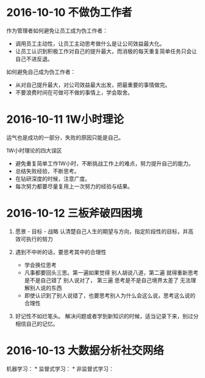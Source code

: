 # 2016-10-10 不做伪工作者

作为管理者如何避免让员工成为伪工作者：

 * 调用员工主动性，让员工主动思考做什么是让公司效益最大化。
 * 让员工认识到积极工作对自己的提升最大，而消极的每天重复简单任务只会让自己不进反退。

如何避免自己成为伪工作者：

* 从对自己提升最大，对公司效益最大出发，把最重要的事情做完。
* 不要浪费时间在可做可不做的事情上，学会取舍。

# 2016-10-11 1W小时理论

运气也是成功的一部分，失败的原因只能是自己。

1W小时理论的四大误区

* 避免重复简单工作1W小时，不断挑战工作上的难点，努力提升自己的能力。
* 总结失败经验，不断思考。
* 在钻研深度的时候，注意广度。
* 每次努力都要尽量复用上一次努力的经验与结果。

# 2016-10-12 三板斧破四困境

1. 愿景 - 目标 - 战略 认清楚自己人生的期望与方向，指定阶段性的目标，并高效可执行的努力
2. 遇到不中听的话，要思考其中的合理性
	* 学会换位思考
	* 凡事都要回头三思。第一遍如果觉得 别人胡说八道，第二遍 就得重新思考是不是自己错了 别人说对了， 第三遍 思考是不是自己境界太差了 无法理解别人说的东西
	* 即使认识到了别人说错了，也要思考别人为什么会这么说，思考这么说的合理性

3. 好记性不如烂笔头。 解决问题或者学到新知识的时候，适当记录下来，别过分相信自己的记忆。

# 2016-10-13 大数据分析社交网络

机器学习：
	* 监督式学习：
	* 非监督式学习：





